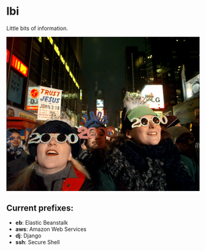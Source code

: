# lbi

Little bits of information.

![y2k](./assets/y2k.jpg)

## Current prefixes:
- **eb**: Elastic Beanstalk
- **aws**: Amazon Web Services
- **dj**: Django
- **ssh**: Secure Shell
